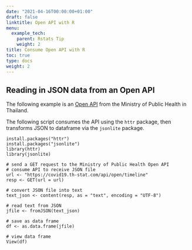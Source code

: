 ```yaml
---
date: "2021-04-16T00:00:00+01:00"
draft: false
linktitle: Open API with R
menu:
  example_tech:
    parent: Rstats Tip
    weight: 2
title: Consume Open API with R
toc: true
type: docs
weight: 2
---
```


## Reading in JSON data from an Open API

The following example is an [Open API](https://covid19.th-stat.com/api/open/timeline) from the Ministry of Public Health in Thailand. 

The following script consumes the API using the `httr` package, then transforms JSON to dataframe via the `jsonlite` package. 

```
install.packages("httr")
install.packages("jsonlite")
library(httr)
library(jsonlite)

# send a GET request to the Ministry of Public Health Open API
# consume API to receive JSON file
url <- "https://covid19.th-stat.com/api/open/timeline"
resp <- GET(url = url)

# convert JSON file into text
text_json <- content(resp, as = "text", encoding = "UTF-8")

# read text from JSON
jfile <- fromJSON(text_json)

# save as data frame
df <- as.data.frame(jfile)

# view data frame
View(df)

```


